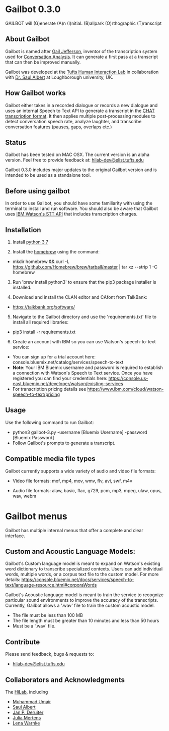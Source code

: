 # Gailbot 0.3.0

GAILBOT will (G)enerate (A)n (I)nitiaL (B)allpark (O)rthographic (T)ranscript

## About Gailbot

Gailbot is named after [Gail Jefferson](https://en.wikipedia.org/wiki/Gail_Jefferson), inventor of the transcription system used for [Conversation Analysis](https://en.wikipedia.org/wiki/Conversation_analysis). It can generate a first pass at a transcript that can then be improved manually.

Gailbot was developed at the [Tufts Human Interaction Lab](https://sites.tufts.edu/hilab/people/) in collaboration with [Dr. Saul Albert](https://www.lboro.ac.uk/subjects/communication-media/staff/saul-albert/) at Loughborough university, UK.

## How Gailbot works

Gailbot either takes in a recorded dialogue or records a new dialogue and uses an internal Speech to Text API to generate a transcript in the [CHAT transcription format](https://talkbank.org/manuals/CHAT.html). It then applies multiple post-processing modules to detect conversation speech rate, analyze laughter, and transcribe conversation features (pauses, gaps, overlaps etc.)

## Status
Gailbot has been tested on MAC OSX.
The current version is an alpha version. Feel free to provide feedback at: hilab-dev@elist.tufts.edu

Gailbot 0.3.0 includes major updates to the original Gailbot version and is intended to be used as a standalone tool.


## Before using gailbot

In order to use Gailbot, you should have some familiarity with using the terminal to install and run software.
You should also be aware that Gailbot uses [IBM Watson's STT API](https://cloud.ibm.com/apidocs/speech-to-text) that includes transcription charges.

## Installation

1. Install [python 3.7](https://www.python.org/downloads/release/python-373/)

2. Install the [homebrew](https://brew.sh/) using the command:
* mkdir homebrew && curl -L https://github.com/Homebrew/brew/tarball/master | tar xz --strip 1 -C homebrew

3. Run 'brew install python3' to ensure that the pip3 package installer is installed.

4. Download and install the CLAN editor and CAfont from TalkBank:
* https://talkbank.org/software/

5. Navigate to the Gailbot directory and use the 'requirements.txt' file to install all required libraries:
* pip3 install -r requirements.txt

6. Create an account with IBM so you can use Watson's speech-to-text service:
* You can sign up for a trial account here: console.bluemix.net/catalog/services/speech-to-text
* **Note**: Your IBM Bluemix username and password is required to establish a connection with Watson's Speech to Text service. Once you have registered you can find your credentials here: https://console.us-east.bluemix.net/developer/watson/existing-services
* For transcription pricing details see https://www.ibm.com/cloud/watson-speech-to-text/pricing

## Usage 

Use the following command to run Gailbot:

* python3 gailbot-3.py -username [Bluemix Username] -password [Bluemix Password]
* Follow Gailbot's prompts to generate a transcript.


## Compatible media file types

Gailbot currently supports a wide variety of audio and video file formats:

* Video file formats: mxf, mp4, mov, wmv, flv, avi, swf, m4v

* Audio file formats: alaw, basic, flac, g729, pcm, mp3, mpeg, ulaw, opus, wav, webm

# Gailbot menus

Gailbot has multiple internal menus that offer a complete and clear interface. 


##  Custom and Acoustic Language Models:
Gailbot's Custom language model is meant to expand on Watson's existing word dictionary to transcribe specialized contexts. 
Users can add individual words, multiple words, or a corpus text file to the custom model. 
For more details: https://console.bluemix.net/docs/services/speech-to-text/language-resource.html#corporaWords

Gailbot's Acoustic language model is meant to train the service to recognize particular sound environments to improve the accuracy of the transcripts.
Currently, Gailbot allows a '.wav' file to train the custom acoustic model.
* The file must be less than 100 MB
* The file length must be greater than 10 minutes and less than 50 hours
* Must be a '.wav' file.

## Contribute

Please send feedback, bugs & requests to:
* hilab-dev@elist.tufts.edu

## Collaborators and Acknowledgments

The [HiLab](https://sites.tufts.edu/hilab/people/), including

* [Muhammad Umair](http://sites.tufts.edu/hilab/people)
* [Saul Albert](http://twitter.com/saul)
* [Jan P. Deruiter](http://twitter.com/jpderuiter)
* [Julia Mertens](https://twitter.com/therealjmertens)
* [Lena Warnke](https://twitter.com/LenaWrnk)
